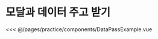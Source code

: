 <script setup>
import DataPassExample from './components/DataPassExample.vue';
</script>

# 모달과 데이터 주고 받기


<DataPassExample />

<<< @/pages/practice/components/DataPassExample.vue